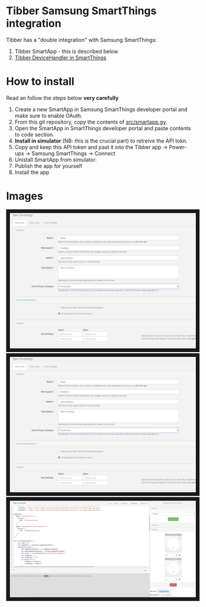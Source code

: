 # Tibber Samsung SmartThings integration
Tibber has a "double integration" with Samsung SmartThings:
1. Tibber SmartApp - this is described below
2. [Tibber DeviceHandler in SmartThings](https://github.com/tibbercom/tibber-smartthings-app/tree/master/src/Device%20handlers)  

# How to install
Read an follow the steps below **very carefully**
1. Create a new SmartApp in Samsung SmartThings developer portal and make sure to enable OAuth.
2. From this git repository, copy the contents of [src/smartapp.gy](https://github.com/tibbercom/tibber-smartthings-app/blob/master/src/smartapp.gy). 
3. Open the SmartApp in SmartThings developer portal and paste contents to code section.
4. **Install in simulator** (NB: this is the crucial part) to retreive the API tokn. 
5. Copy and keep this API token and past it into the Tibber app -> Power-ups -> Samsung SmartThings -> Connect
6. Unistall SmartApp from simulator.
7. Publish the app for yourself
8. Install the app

# Images
<img src="Images/new-smartthings-app-1.png" border="10" />
<img src="Images/new-smartthings-app-1.png" border="10" />
<img src="Images/token.png" border="10" />
